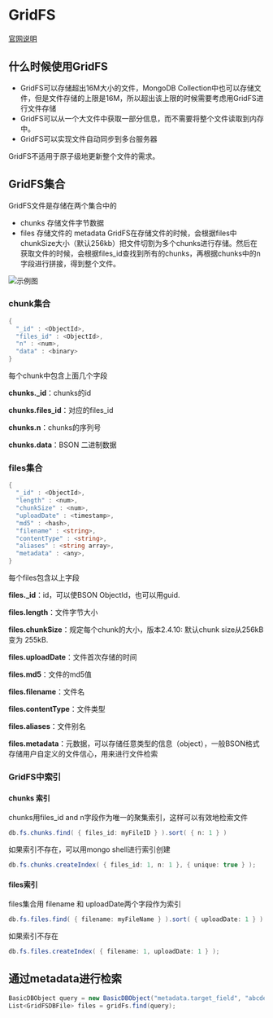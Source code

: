 # GridFS
[官网说明](https://docs.mongodb.com/manual/core/gridfs/#chunk-disambiguation)
## 什么时候使用GridFS
* GridFS可以存储超出16M大小的文件，MongoDB Collection中也可以存储文件，但是文件存储的上限是16M，所以超出该上限的时候需要考虑用GridFS进行文件存储
* GridFS可以从一个大文件中获取一部分信息，而不需要将整个文件读取到内存中。
* GridFS可以实现文件自动同步到多台服务器

GridFS不适用于原子级地更新整个文件的需求。

## GridFS集合
GridFS文件是存储在两个集合中的
* chunks 存储文件字节数据 
* files 存储文件的 metadata
GridFS在存储文件的时候，会根据files中chunkSize大小（默认256kb）把文件切割为多个chunks进行存储。然后在获取文件的时候，会根据files_id查找到所有的chunks，再根据chunks中的n字段进行拼接，得到整个文件。

![示例图](https://github.com/fuhaih/MyDiary/blob/master/nosql/gridfs存储示意图.png)

### chunk集合
```csharp
{
  "_id" : <ObjectId>,
  "files_id" : <ObjectId>,
  "n" : <num>,
  "data" : <binary>
}
```
每个chunk中包含上面几个字段

**chunks._id**：chunks的id

**chunks.files_id**：对应的files_id

**chunks.n**：chunks的序列号

**chunks.data**：BSON 二进制数据

### files集合
```csharp
{
  "_id" : <ObjectId>,
  "length" : <num>,
  "chunkSize" : <num>,
  "uploadDate" : <timestamp>,
  "md5" : <hash>,
  "filename" : <string>,
  "contentType" : <string>,
  "aliases" : <string array>,
  "metadata" : <any>,
}
```
每个files包含以上字段

**files._id**：id，可以使BSON ObjectId，也可以用guid.

**files.length**：文件字节大小

**files.chunkSize**：规定每个chunk的大小，版本2.4.10: 默认chunk size从256kB变为 255kB.

**files.uploadDate**：文件首次存储的时间

**files.md5**：文件的md5值

**files.filename**：文件名

**files.contentType**：文件类型

**files.aliases**：文件别名

**files.metadata**：元数据，可以存储任意类型的信息（object），一般BSON格式存储用户自定义的文件信心，用来进行文件检索
### GridFS中索引
#### chunks 索引
chunks用files_id and n字段作为唯一的聚集索引，这样可以有效地检索文件
```csharp
db.fs.chunks.find( { files_id: myFileID } ).sort( { n: 1 } )
```
如果索引不存在，可以用mongo shell进行索引创建
```csharp
db.fs.chunks.createIndex( { files_id: 1, n: 1 }, { unique: true } );
```
#### files索引
files集合用 filename 和 uploadDate两个字段作为索引
```csharp
db.fs.files.find( { filename: myFileName } ).sort( { uploadDate: 1 } )
```
如果索引不存在
```csharp
db.fs.files.createIndex( { filename: 1, uploadDate: 1 } );
```
## 通过metadata进行检索
```csharp
BasicDBObject query = new BasicDBObject("metadata.target_field", "abcdefg"));
List<GridFSDBFile> files = gridFs.find(query);
```